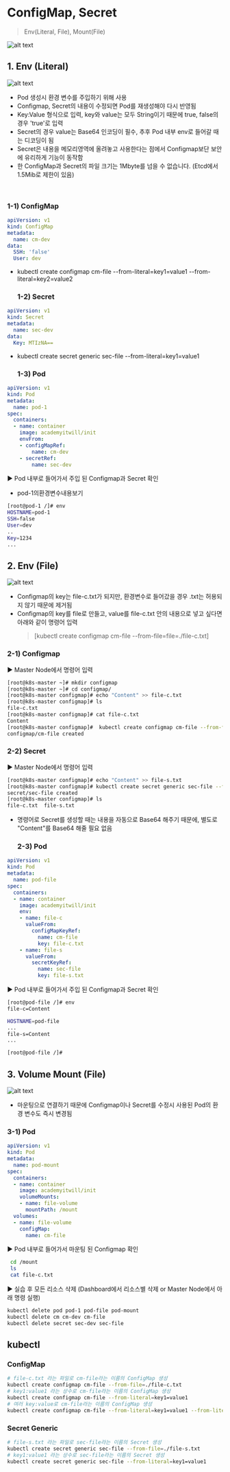 # ConfigMap, Secret

> Env(Literal, File), Mount(File)

![alt text](image-20.png)


  ## 1. Env (Literal) 

  ![alt text](image-21.png)

- Pod 생성시 환경 변수를 주입하기 위해 사용
- Configmap, Secret의 내용이 수정되면 Pod를 재생성해야 다시 반영됨
- Key:Value 형식으로 입력, key와 value는 모두 String이기 때문에 true, false의 경우 'true'로 입력
- Secret의 경우 value는 Base64 인코딩이 필수, 추후 Pod 내부 env로 들어갈 때는 디코딩이 됨
- Secret은 내용을 메모리영역에 올려놓고 사용한다는 점에서 Configmap보단 보안에 유리하게 기능이 동작함
- 한 ConfigMap과 Secret의 파일 크기는 1Mbyte를 넘을 수 없습니다. (Etcd에서 1.5Mib로 제한이 있음)

​

  ### 1-1) ConfigMap

```yaml
apiVersion: v1
kind: ConfigMap
metadata:
  name: cm-dev
data:
  SSH: 'false'
  User: dev
```
* kubectl create configmap cm-file --from-literal=key1=value1 --from-literal=key2=value2

   ### 1-2) Secret

```yml
apiVersion: v1
kind: Secret
metadata:
  name: sec-dev
data:
  Key: MTIzNA==
```
* kubectl create secret generic sec-file --from-literal=key1=value1

  ### 1-3) Pod

```yml
apiVersion: v1
kind: Pod
metadata:
  name: pod-1
spec:
  containers:
  - name: container
    image: academyitwill/init
    envFrom:
    - configMapRef:
        name: cm-dev
    - secretRef:
        name: sec-dev
```

▶ Pod 내부로 들어가서 주입 된 Configmap과 Secret 확인

- pod-1의환경변수내용보기

```bash
[root@pod-1 /]# env
HOSTNAME=pod-1
SSH=false
User=dev
..
Key=1234
...

``` 


  ## 2. Env (File) 

   ![alt text](image-22.png)

  - Configmap의 key는 file-c.txt가 되지만, 환경변수로 들어갔을 경우 .txt는 허용되지 않기 때문에 제거됨
  - Configmap의 key를 file로 만들고, value를 file-c.txt 안의 내용으로 넣고 싶다면 아래와 같이 명령어 입력
    > [kubectl create configmap cm-file --from-file=file=./file-c.txt]


   ### 2-1) Configmap
  ▶ Master Node에서 명령어 입력

  ```bash
  [root@k8s-master ~]# mkdir configmap
  [root@k8s-master ~]# cd configmap/
  [root@k8s-master configmap]# echo "Content" >> file-c.txt
  [root@k8s-master configmap]# ls
  file-c.txt
  [root@k8s-master configmap]# cat file-c.txt
  Content
  [root@k8s-master configmap]#  kubectl create configmap cm-file --from-file=./file-c.txt
  configmap/cm-file created
  ```

   ### 2-2) Secret

▶ Master Node에서 명령어 입력
```bash
[root@k8s-master configmap]# echo "Content" >> file-s.txt
[root@k8s-master configmap]# kubectl create secret generic sec-file --from-file=./file-s.txt
secret/sec-file created
[root@k8s-master configmap]# ls
file-c.txt  file-s.txt
```

* 명령어로 Secret를 생성할 때는 내용을 자동으로 Base64 해주기 때문에, 별도로 "Content"를 Base64 해줄 필요 없음 

  ### 2-3) Pod

```yml
apiVersion: v1
kind: Pod
metadata:
  name: pod-file
spec:
  containers:
  - name: container
    image: academyitwill/init
    env:
    - name: file-c
      valueFrom:
        configMapKeyRef:
          name: cm-file
          key: file-c.txt
    - name: file-s
      valueFrom:
        secretKeyRef:
          name: sec-file
          key: file-s.txt
```

▶ Pod 내부로 들어가서 주입 된 Configmap과 Secret 확인

```bash
[root@pod-file /]# env
file-c=Content

HOSTNAME=pod-file
...
file-s=Content
...

[root@pod-file /]# 
```

   ## 3. Volume Mount (File)

   ![alt text](image-23.png)

   - 마운팅으로 연결하기 때문에 Configmap이나 Secret를 수정시 사용된 Pod의 환경 변수도 즉시 변경됨

   ### 3-1) Pod

```yml
apiVersion: v1
kind: Pod
metadata:
  name: pod-mount
spec:
  containers:
  - name: container
    image: academyitwill/init
    volumeMounts:
    - name: file-volume
      mountPath: /mount
  volumes:
  - name: file-volume
    configMap:
      name: cm-file
```

▶ Pod 내부로 들어가서 마운팅 된 Configmap 확인

```bash
 cd /mount
 ls
 cat file-c.txt
```

▶ 실습 후 모든 리소스 삭제 (Dashboard에서 리소스별 삭제 or Master Node에서 아래 명령 실행)

```bash
kubectl delete pod pod-1 pod-file pod-mount
kubectl delete cm cm-dev cm-file
kubectl delete secret sec-dev sec-file
```


## kubectl
### **ConfigMap**

```bash
# file-c.txt 라는 파일로 cm-file라는 이름의 ConfigMap 생성
kubectl create configmap cm-file --from-file=./file-c.txt
# key1:value1 라는 상수로 cm-file라는 이름의 ConfigMap 생성
kubectl create configmap cm-file --from-literal=key1=value1
# 여러 key:value로 cm-file라는 이름의 ConfigMap 생성 
kubectl create configmap cm-file --from-literal=key1=value1 --from-literal=key2=value2
```
### **Secret Generic**

```bash
# file-s.txt 라는 파일로 sec-file라는 이름의 Secret 생성
kubectl create secret generic sec-file --from-file=./file-s.txt
# key1:value1 라는 상수로 sec-file라는 이름의 Secret 생성
kubectl create secret generic sec-file --from-literal=key1=value1
```
